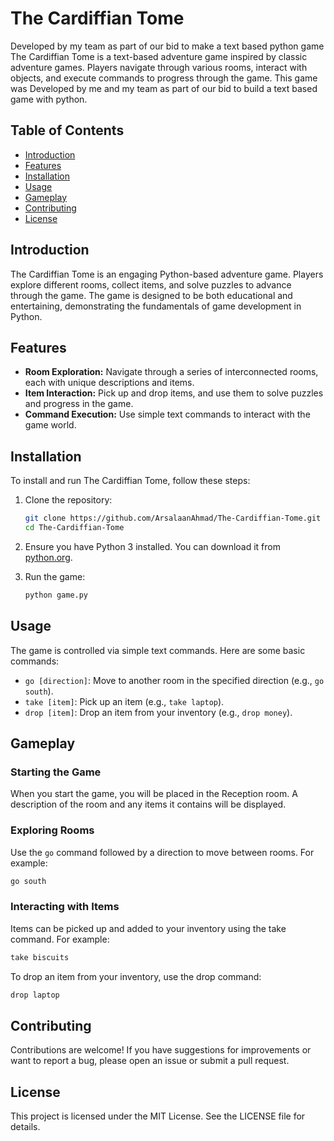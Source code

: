 # The Cardiffian Tome
Developed by my team as part of our bid to make a text based python game
The Cardiffian Tome is a text-based adventure game inspired by classic adventure games. Players navigate through various rooms, interact with objects, and execute commands to progress through the game. This game was Developed by me and my team as part of our bid to build a text based game with python.

## Table of Contents
- [Introduction](#introduction)
- [Features](#features)
- [Installation](#installation)
- [Usage](#usage)
- [Gameplay](#gameplay)
- [Contributing](#contributing)
- [License](#license)

## Introduction
The Cardiffian Tome is an engaging Python-based adventure game. Players explore different rooms, collect items, and solve puzzles to advance through the game. The game is designed to be both educational and entertaining, demonstrating the fundamentals of game development in Python.

## Features
- **Room Exploration:** Navigate through a series of interconnected rooms, each with unique descriptions and items.
- **Item Interaction:** Pick up and drop items, and use them to solve puzzles and progress in the game.
- **Command Execution:** Use simple text commands to interact with the game world.

## Installation
To install and run The Cardiffian Tome, follow these steps:

1. Clone the repository:
    ```sh
    git clone https://github.com/ArsalaanAhmad/The-Cardiffian-Tome.git
    cd The-Cardiffian-Tome
    ```

2. Ensure you have Python 3 installed. You can download it from [python.org](https://www.python.org/).

3. Run the game:
    ```sh
    python game.py
    ```

## Usage
The game is controlled via simple text commands. Here are some basic commands:
- `go [direction]`: Move to another room in the specified direction (e.g., `go south`).
- `take [item]`: Pick up an item (e.g., `take laptop`).
- `drop [item]`: Drop an item from your inventory (e.g., `drop money`).

## Gameplay
### Starting the Game
When you start the game, you will be placed in the Reception room. A description of the room and any items it contains will be displayed.

### Exploring Rooms
Use the `go` command followed by a direction to move between rooms. For example:
```sh
go south
```

### Interacting with Items

Items can be picked up and added to your inventory using the take command. For example:

```sh
take biscuits
```
To drop an item from your inventory, use the drop command:

```sh
drop laptop
```


## Contributing

Contributions are welcome! If you have suggestions for improvements or want to report a bug, please open an issue or submit a pull request.

## License

This project is licensed under the MIT License. See the LICENSE file for details.
